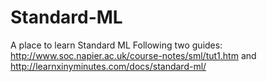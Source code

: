 # Standard-ML
A place to learn Standard ML
Following two guides:
http://www.soc.napier.ac.uk/course-notes/sml/tut1.htm and http://learnxinyminutes.com/docs/standard-ml/
